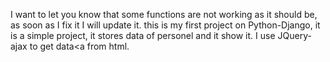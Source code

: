 I want to let you know that some functions are not working as it should be, as soon as I fix it I will update it.
this is my first project on Python-Django, it is a simple project, it stores data of personel and it show it. I use JQuery-ajax to get data<a from html.
